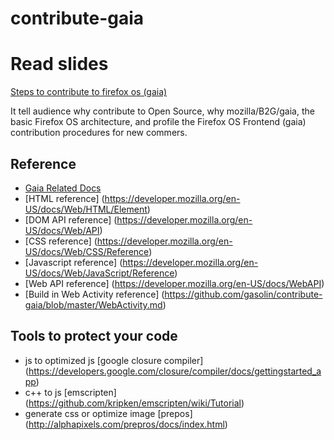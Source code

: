 contribute-gaia
===============

# Read slides

[Steps to contribute to firefox os (gaia)](http://www.slideshare.net/gasolin/steps-to-contribute-to-firefox-os-2)

It tell audience why contribute to Open Source, why mozilla/B2G/gaia, the basic Firefox OS architecture, 
and profile the Firefox OS Frontend (gaia) contribution procedures for new commers.

## Reference

* [Gaia Related Docs](https://developer.mozilla.org/en-US/docs/Mozilla/Firefox_OS/Platform/Gaia)
* [HTML reference] (https://developer.mozilla.org/en-US/docs/Web/HTML/Element)
* [DOM API reference] (https://developer.mozilla.org/en-US/docs/Web/API)
* [CSS reference] (https://developer.mozilla.org/en-US/docs/Web/CSS/Reference)
* [Javascript reference] (https://developer.mozilla.org/en-US/docs/Web/JavaScript/Reference)
* [Web API reference] (https://developer.mozilla.org/en-US/docs/WebAPI)
* [Build in Web Activity reference] (https://github.com/gasolin/contribute-gaia/blob/master/WebActivity.md)

## Tools to protect your code

* js to optimized js [google closure compiler] (https://developers.google.com/closure/compiler/docs/gettingstarted_app)
* c++ to js [emscripten] (https://github.com/kripken/emscripten/wiki/Tutorial)
* generate css or optimize image [prepos] (http://alphapixels.com/prepros/docs/index.html)
